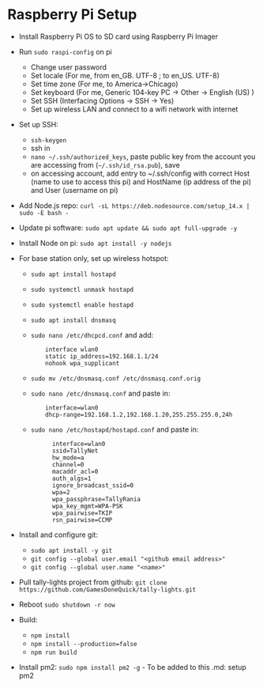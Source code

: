 # Raspberry Pi Setup

-   Install Raspberry Pi OS to SD card using Raspberry Pi Imager
-   Run `sudo raspi-config` on pi
    -   Change user password
    -   Set locale (For me, from en_GB. UTF-8 ; to en_US. UTF-8)
    -   Set time zone (For me, to America->Chicago)
    -   Set keyboard (For me, Generic 104-key PC -> Other -> English (US) )
    -   Set SSH (Interfacing Options -> SSH -> Yes)
    -   Set up wireless LAN and connect to a wifi network with internet
-   Set up SSH:
    -   `ssh-keygen`
    -   ssh in
    -   `nano ~/.ssh/authorized_keys`, paste public key from the account you are accessing from (`~/.ssh/id_rsa.pub`), save
    -   on accessing account, add entry to ~/.ssh/config with correct Host (name to use to access this pi) and HostName (ip address of the pi) and User (username on pi)
-   Add Node.js repo: `curl -sL https://deb.nodesource.com/setup_14.x | sudo -E bash -`
-   Update pi software: `sudo apt update && sudo apt full-upgrade -y`
-   Install Node on pi: `sudo apt install -y nodejs`
-   For base station only, set up wireless hotspot:

    -   `sudo apt install hostapd`
    -   `sudo systemctl unmask hostapd`
    -   `sudo systemctl enable hostapd`
    -   `sudo apt install dnsmasq`
    -   `sudo nano /etc/dhcpcd.conf` and add:

                interface wlan0
                static ip_address=192.168.1.1/24
                nohook wpa_supplicant

    -   `sudo mv /etc/dnsmasq.conf /etc/dnsmasq.conf.orig`
    -   `sudo nano /etc/dnsmasq.conf` and paste in:

                interface=wlan0
                dhcp-range=192.168.1.2,192.168.1.20,255.255.255.0,24h

    -   `sudo nano /etc/hostapd/hostapd.conf` and paste in:

                  interface=wlan0
                  ssid=TallyNet
                  hw_mode=a
                  channel=0
                  macaddr_acl=0
                  auth_algs=1
                  ignore_broadcast_ssid=0
                  wpa=2
                  wpa_passphrase=TallyRania
                  wpa_key_mgmt=WPA-PSK
                  wpa_pairwise=TKIP
                  rsn_pairwise=CCMP

-   Install and configure git:
    -   `sudo apt install -y git`
    -   `git config --global user.email "<github email address>"`
    -   `git config --global user.name "<name>"`
-   Pull tally-lights project from github: `git clone https://github.com/GamesDoneQuick/tally-lights.git`
-   Reboot `sudo shutdown -r now`
-   Build:
    -   `npm install`
    -   `npm install --production=false`
    -   `npm run build`
-   Install pm2: `sudo npm install pm2 -g` - To be added to this .md: setup pm2
